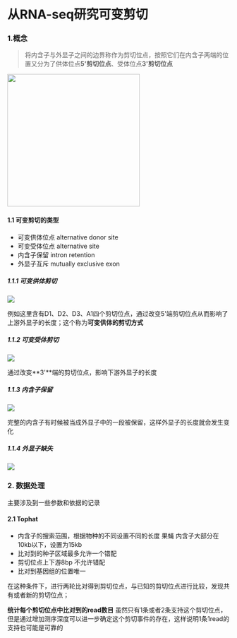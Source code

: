 # 从RNA-seq研究可变剪切



### 1.概念

> 将内含子与外显子之间的边界称作为剪切位点，按照它们在内含子两端的位置又分为了供体位点**5'剪切位点**、受体位点**3'剪切位点**





<img src="https://43423.oss-cn-beijing.aliyuncs.com/img/20190919213644.png" height=300px/>

#### 1.1 可变剪切的类型

+ 可变供体位点 alternative donor site
+ 可变受体位点 alternative site
+ 内含子保留 intron retention
+ 外显子互斥 mutually exclusive exon



##### 1.1.1 可变供体剪切

<img src="https://43423.oss-cn-beijing.aliyuncs.com/img/20190919214203.png"/>

例如这里含有D1、D2、D3、A1四个剪切位点，通过改变5'端剪切位点从而影响了上游外显子的长度；这个称为**可变供体的剪切方式**

##### 1.1.2 可变受体剪切

<img src="https://43423.oss-cn-beijing.aliyuncs.com/img/20190919214456.png"/>

通过改变**3'**端的剪切位点，影响下游外显子的长度

##### 1.1.3 内含子保留

<img src="https://43423.oss-cn-beijing.aliyuncs.com/img/20190919214936.png"/>

完整的内含子有时候被当成外显子中的一段被保留，这样外显子的长度就会发生变化 

##### 1.1.4 外显子缺失

<img src="https://43423.oss-cn-beijing.aliyuncs.com/img/20190919215845.png"/>



### 2. 数据处理

主要涉及到一些参数和依据的记录

#### 2.1 Tophat

+ 内含子的搜索范围，根据物种的不同设置不同的长度 果蝇 内含子大部分在10kb以下，设置为15kb
+ 比对到的种子区域最多允许一个错配
+ 剪切位点上下游8bp 不允许错配
+ 比对到基因组的位置唯一

在这种条件下，进行两轮比对得到剪切位点，与已知的剪切位点进行比较，发现共有或者新的剪切位点；

**统计每个剪切位点中比对到的read数目** 虽然只有1条或者2条支持这个剪切位点，但是通过增加测序深度可以进一步确定这个剪切事件的存在，这样说明1条1read的支持也可能是可靠的







